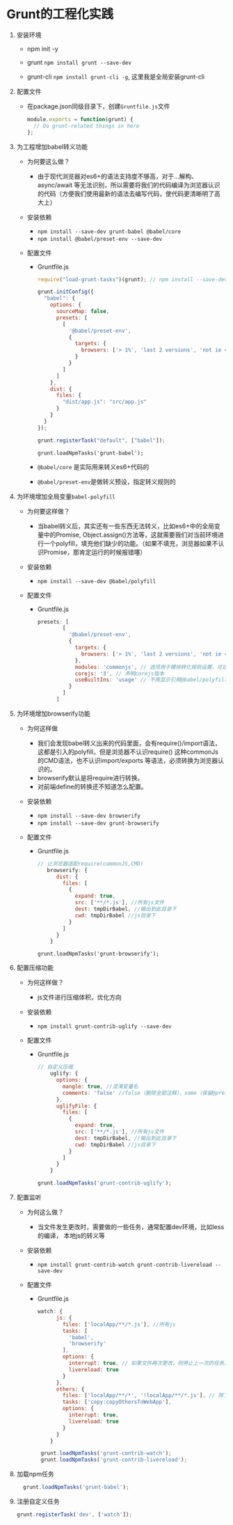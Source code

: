 # Grunt的工程化实践


1. 安装环境

   - npm init -y

   - grunt `npm install grunt --save-dev`

   - grunt-cli `npm install grunt-cli -g`, 这里我是全局安装grunt-cli

     

2. 配置文件

   - 在package.json同级目录下，创建`Gruntfile.js`文件

     ```js
     module.exports = function(grunt) {
       // Do grunt-related things in here
     };
     ```

3. 为工程增加babel转义功能

   - 为何要这么做？

     - 由于现代浏览器对es6+的语法支持度不够高，对于...解构、async/await 等无法识别，所以需要将我们的代码编译为浏览器认识的代码（方便我们使用最新的语法去编写代码，使代码更清晰明了高大上）

   - 安装依赖

     - `npm install --save-dev grunt-babel @babel/core`
     - `npm install @babel/preset-env --save-dev`

   - 配置文件

     - Gruntfile.js

       ```js
       require("load-grunt-tasks")(grunt); // npm install --save-dev load-grunt-tasks
       
       grunt.initConfig({
         "babel": {
           options: {
             sourceMap: false,
             presets: [
               [
                 '@babel/preset-env',
                 {
                   targets: {
                     browsers: ['> 1%', 'last 2 versions', 'not ie <= 8']
                   }
                 }
               ]
             ]
           },
           dist: {
             files: {
               "dist/app.js": "src/app.js"
             }
           }
         }
       });
       
       grunt.registerTask("default", ["babel"]);
       ```

       ```
       grunt.loadNpmTasks('grunt-babel');
       ```

       

     - `@babel/core` 是实际用来转义es6+代码的

     - `@babel/preset-env`是做转义预设，指定转义规则的

4. 为环境增加全局变量`babel-polyfill`

   - 为何要这样做？

     - 当babel转义后，其实还有一些东西无法转义，比如es6+中的全局变量中的Promise, Object.assign()方法等，这就需要我们对当前环境进行一个polyfill，填充他们缺少的功能。（如果不填充，浏览器如果不认识Promise，那肯定运行的时候报错噻）

   - 安装依赖

     - `npm install --save-dev @babel/polyfill`

   - 配置文件

     - Gruntfile.js

       ```js
       presets: [
               [
                 '@babel/preset-env',
                 {
                   targets: {
                     browsers: ['> 1%', 'last 2 versions', 'not ie <= 8']
                   },
                   modules: 'commonjs', // 选项用于模块转化规则设置，可选配置包括："amd" | "umd" | "systemjs" | "commonjs" | false, 默认使用 "commonjs"。即，将代码中的ES6的import转为require。
                   corejs: '3', // 声明corejs版本
                   useBuiltIns: 'usage' // 不用显示引用@babel/polyfill
                 }
               ]
             ]
       ```

       

5. 为环境增加browserify功能

   - 为何这样做

     - 我们会发现babel转义出来的代码里面，会有require()/import语法，这都是引入的polyfill，但是浏览器不认识require() 这种commonJs 的CMD语法，也不认识import/exports 等语法，必须转换为浏览器认识的。
     - browserify默认是将require进行转换。
     - 对前端define的转换还不知道怎么配置。

   - 安装依赖

     - `npm install --save-dev browserify`
     - `npm install --save-dev grunt-browserify`

   - 配置文件

     - Gruntfile.js

       ```js
       // 让浏览器适配require(commonJS,CMD)
          browserify: {
             dist: {
               files: [
                 {
                   expand: true,
                   src: ['**/*.js'], //所有js文件
                   dest: tmpDirBabel, //输出到此目录下
                   cwd: tmpDirBabel //js目录下
                 }
               ]
             }
           }
       ```

       ```
       grunt.loadNpmTasks('grunt-browserify');
       ```

6. 配置压缩功能

   - 为何这样做？

     - js文件进行压缩体积，优化方向

   - 安装依赖

     - `npm install grunt-contrib-uglify --save-dev`

   - 配置文件

     - Gruntfile.js

       ```js
       // 自定义压缩
           uglify: {
             options: {
               mangle: true, //混淆变量名
               comments: 'false' //false（删除全部注释），some（保留@preserve @license @cc_on等注释）
             },
             uglifyFile: {
               files: [
                 {
                   expand: true,
                   src: ['**/*.js'], //所有js文件
                   dest: tmpDirBabel, //输出到此目录下
                   cwd: tmpDirBabel //js目录下
                 }
               ]
             }
           }
       ```

       ```js
       grunt.loadNpmTasks('grunt-contrib-uglify');
       ```

7. 配置监听

   - 为何这么做？

     - 当文件发生更改时，需要做的一些任务，通常配置dev环境，比如less的编译， 本地js的转义等

   - 安装依赖

     - `npm install grunt-contrib-watch grunt-contrib-livereload --save-dev`

   - 配置文件

     - Gruntfile.js

       ```js
       watch: {
             js: {
               files: ['localApp/**/*.js'], //所有js
               tasks: [
                 'babel',
                 'browserify'
               ],
               options: {
                 interrupt: true, // 如果文件再次更改，则停止上一次的任务，重新构建新的
                 livereload: true
               }
             },
             others: {
               files: ['localApp/**/*', '!localApp/**/*.js'], // 除了js
               tasks: ['copy:copyOthersToWebApp'],
               options: {
                 interrupt: true,
                 livereload: true
               }
             }
           }
       
       ```

       ```js
        grunt.loadNpmTasks('grunt-contrib-watch');
        grunt.loadNpmTasks('grunt-contrib-livereload');
       
       ```

8. 加载npm任务

   ```js
     grunt.loadNpmTasks('grunt-babel');
   
   ```

   

9. 注册自定义任务

   ```js
   grunt.registerTask('dev', ['watch']);
   
   ```

   
